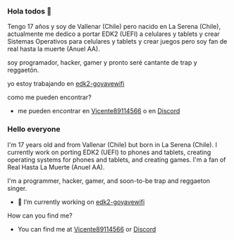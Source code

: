 ### Hola todos 👋

Tengo 17 años y soy de Vallenar (Chile) pero nacido en La Serena (Chile), actualmente me dedico a portar EDK2 (UEFI) a celulares y tablets y crear Sistemas Operativos para celulares y tablets y crear juegos pero soy fan de real hasta la muerte (Anuel AA).

soy programador, hacker, gamer y pronto seré cantante de trap y reggaetón.

yo estoy trabajando en [edk2-goyavewifi](https://github.com/vicenteicc2008/edk2-goyavewifi)

como me pueden encontrar?
 - me pueden encontrar en [Vicente89114566](https://twitter.com/Vicente89114566) o en [Discord](https://discord.gg/2qddUNgydg)

### Hello everyone
I'm 17 years old and from Vallenar (Chile) but born in La Serena (Chile). I currently work on porting EDK2 (UEFI) to phones and tablets, creating operating systems for phones and tablets, and creating games. I'm a fan of Real Hasta La Muerte (Anuel AA).

I'm a programmer, hacker, gamer, and soon-to-be trap and reggaeton singer.
 - 🔭 I’m currently working on [edk2-goyavewifi](https://github.com/vicenteicc2008/edk2-goyavewifi)

How can you find me?
- You can find me at [Vicente89114566](https://twitter.com/Vicente89114566) or [Discord](https://discord.gg/2qddUNgydg)

<!--
**vicenteicc2008/vicenteicc2008** is a ✨ _special_ ✨ repository because its `README.md` (this file) appears on your GitHub profile.

Here are some ideas to get you started:

- 🔭 I’m currently working on ...
- 🌱 I’m currently learning ...
- 👯 I’m looking to collaborate on ...
- 🤔 I’m looking for help with ...
- 💬 Ask me about ...
- 📫 How to reach me: ...
- 😄 Pronouns: ...
- ⚡ Fun fact: ...
-->
